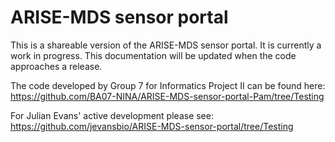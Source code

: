 # ARISE-MDS sensor portal
 
This is a shareable version of the ARISE-MDS sensor portal. It is currently a work in progress. This documentation will be updated when the code approaches a release.

The code developed by Group 7 for Informatics Project II can be found here: https://github.com/BA07-NINA/ARISE-MDS-sensor-portal-Pam/tree/Testing

For Julian Evans' active development please see: https://github.com/jevansbio/ARISE-MDS-sensor-portal/tree/Testing
